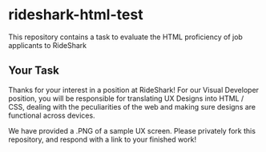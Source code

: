 # rideshark-html-test
This repository contains a task to evaluate the HTML proficiency of job applicants to RideShark

## Your Task

Thanks for your interest in a position at RideShark! For our Visual Developer position, you will be responsible for translating UX Designs into HTML / CSS, dealing with the
peculiarities of the web and making sure designs are functional across devices.

We have provided a .PNG of a sample UX screen. Please privately fork this repository, and respond with a link to your finished work!


